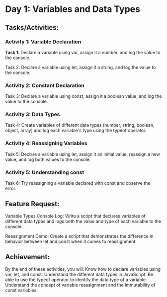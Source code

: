 # Day 1: Variables and Data Types

## Tasks/Activities:
### Activity 1: Variable Declaration

<b>Task 1</b>: Declare a variable using var, assign it a number, and log the value to the console.

Task 2: Declare a variable using let, assign it a string, and log the value to the console.

### Activity 2: Constant Declaration

Task 3: Declare a variable using const, assign it a boolean value, and log the value to the console.

### Activity 3: Data Types

Task 4: Create variables of different data types (number, string, boolean, object, array) and log each variable's type using the typeof operator.

### Activity 4: Reassigning Variables

Task 5: Declare a variable using let, assign it an initial value, reassign a new value, and log both values to the console.

### Activity 5: Understanding const

Task 6: Try reassigning a variable declared with const and observe the error.

## Feature Request:

Variable Types Console Log: Write a script that declares variables of different data types and logs both the value and type of each variable to the console.

Reassignment Demo: Create a script that demonstrates the difference in behavior between let and const when it comes to reassignment.

## Achievement:

By the end of these activities, you will:
Know how to declare variables using var, let, and const.
Understand the different data types in JavaScript.
Be able to use the typeof operator to identify the data type of a variable.
Understand the concept of variable reassignment and the immutability of const variables.